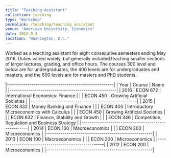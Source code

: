 ```yaml
---
title: "Teaching Assistant"
collection: teaching
type: "Workshop"
permalink: /teaching/teaching assistant
venue: "American University, Economics"
date: 2012-9-1
location: "Washington, D.C."
---
```


Worked as a teaching assistant for eight consecutive semesters ending May 2016.  Duties varied widely, but generally included teaching smaller sections of larger lectures, grading, and office hours. The courses 300 level and below are for undergraduates, the 400 levels are for undergraduates and masters, and the 600 levels are for masters and PhD students.

|----------------------------------------------------|
| Year | Course | Name |
|----------------------------------------------------|
| 2016 | ECON 672 | International Economics: Finance | 
|      | ECON 450 | Growing Artificial Societies |
|----------------------------------------------------|
| 2015 | ECON 332 | Money Banking and Finance |
|      | ECON 400 | Introductory Microeconomics with Calculus |
|      | ECON 450 | Growing Artificial Societies |
|      | ECON 632 | Finance, Stability and Growth |
|      | ECON 346 | Competition, Regulation and Business Strategy |
|----------------------------------------------------|
| 2014 | ECON 100 | Macroeconomics |
|      | ECON 200 | Microeconomics |
|----------------------------------------------------|
| 2013 | ECON 100 | Macroeconomics |
|      | ECON 200 | Microeconomics |
|----------------------------------------------------|
| 2012 | ECON 200 | Microeconomics |
|----------------------------------------------------|